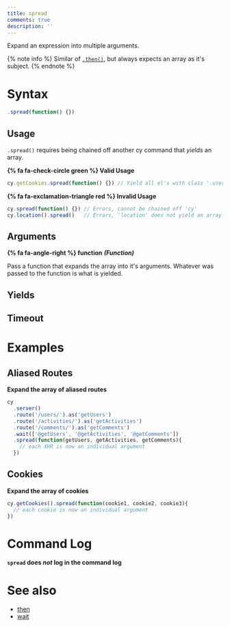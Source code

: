 ```yaml
---
title: spread
comments: true
description: ''
---
```


Expand an expression into multiple arguments.

{% note info %}
Similar of [`.then()`](https://on.cypress.io/api/then), but always expects an array as it's subject.
{% endnote %}

# Syntax

```javascript
.spread(function() {})
```

## Usage

`.spread()` requires being chained off another cy command that *yields* an array.

**{% fa fa-check-circle green %} Valid Usage**

```javascript
cy.getCookies.spread(function() {}) // Yield all el's with class '.users'
```

**{% fa fa-exclamation-triangle red %} Invalid Usage**

```javascript
cy.spread(function() {}) // Errors, cannot be chained off 'cy'
cy.location().spread()   // Errors, 'location' does not yield an array
```

## Arguments

**{% fa fa-angle-right %} function** ***(Function)***

Pass a function that expands the array into it's arguments. Whatever was passed to the function is what is yielded.

## Yields

## Timeout

# Examples

## Aliased Routes

**Expand the array of aliased routes**

```javascript
cy
  .server()
  .route('/users/').as('getUsers')
  .route('/activities/').as('getActivities')
  .route('/comments/').as('getComments')
  .wait(['@getUsers', '@getActivities', '@getComments'])
  .spread(function(getUsers, getActivities, getComments){
    // each XHR is now an individual argument
  })
```

## Cookies

**Expand the array of cookies**

```javascript
cy.getCookies().spread(function(cookie1, cookie2, cookie3){
  // each cookie is now an individual argument
})
```

# Command Log

**`spread` does *not* log in the command log**

# See also

- [then](https://on.cypress.io/api/then)
- [wait](https://on.cypress.io/api/wait)
